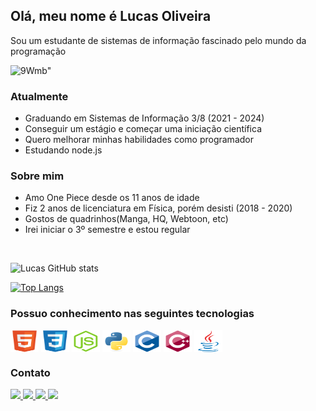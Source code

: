 ## Olá, meu nome é Lucas Oliveira

Sou um estudante de sistemas de informação fascinado pelo mundo da programação
<br>

![9Wmb](https://user-images.githubusercontent.com/88242096/177854222-32315db2-4a76-4ec1-8c84-ac81117154e3.gif)" 

### Atualmente
<ul>
  <li> Graduando em Sistemas de Informação 3/8 (2021 - 2024) </li>
  <li> Conseguir um estágio e começar uma iniciação científica </li>
  <li> Quero melhorar minhas habilidades como programador </li>
  <li> Estudando node.js </li>
</ul>

### Sobre mim
<ul>
  <li> Amo One Piece desde os 11 anos de idade </li>
  <li> Fiz 2 anos de licenciatura em Física, porém desisti (2018 - 2020) </li>
  <li> Gostos de quadrinhos(Manga, HQ, Webtoon, etc) </li>
  <li> Irei iniciar o 3º semestre e estou regular</li>
</ul>
<br>


![Lucas GitHub stats](https://github-readme-stats.vercel.app/api?username=kollhall&show_icons=true&theme=tokyonight)

[![Top Langs](https://github-readme-stats.vercel.app/api/top-langs/?username=kollhall&layout=compact&langs_count=16&theme=tokyonight)](https://github.com/kollhall/github-readme-stats)

### Possuo conhecimento nas seguintes tecnologias 

<div>
   <img align="center" alt="html" height="35" width="45" src="https://raw.githubusercontent.com/devicons/devicon/master/icons/html5/html5-original.svg" />
   <img align="center" alt="css" height="35" width="45" src="https://raw.githubusercontent.com/devicons/devicon/master/icons/css3/css3-original.svg" />   
   <img align="center" alt="node" height="35" width="45" src="https://raw.githubusercontent.com/devicons/devicon/master/icons/nodejs/nodejs-original.svg" />  
   <img align="center" alt="python" height="35" width="45" src="https://raw.githubusercontent.com/devicons/devicon/master/icons/python/python-original.svg" />  
   <img align="center" alt="c" height="35" width="45" src="https://raw.githubusercontent.com/devicons/devicon/master/icons/c/c-original.svg"/>
   <img align="center" alt="c++" height="35" width="45" src="https://raw.githubusercontent.com/devicons/devicon/master/icons/cplusplus/cplusplus-original.svg"/>
   <img align="center" alt="Java" height="35" width="45" src="https://raw.githubusercontent.com/devicons/devicon/master/icons/java/java-original.svg" />   
</div>


### Contato
<div>
  <a href="mailto:luska.soliver7@gmail.com"><img src="https://img.shields.io/badge/Gmail-D14836?style=for-the-badge&logo=gmail&logoColor=white" target="_blank"</a>
  <a href="mailto:lucassdeoliveira@outlook.com.br"><img src="https://img.shields.io/badge/Microsoft_Outlook-0078D4?style=for-the-badge&logo=microsoft-outlook&logoColor=white" target="_blank"</a>
  <a href="https://twitter.com/oliie7"><img src="https://img.shields.io/badge/Twitter-1DA1F2?style=for-the-badge&logo=twitter&logoColor=white" target="_blank"</a>
  <a href="https://www.linkedin.com/in/lucas-de-oliveira-b39b41206/"><img src="https://img.shields.io/badge/LinkedIn-0077B5?style=for-the-badge&logo=linkedin&logoColor=white" target="_blank"</a>
</div>  
